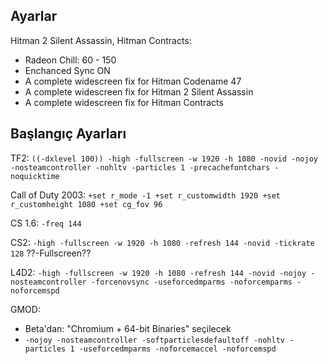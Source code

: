 ## Ayarlar
Hitman 2 Silent Assassin, Hitman Contracts:
* Radeon Chill: 60 - 150
* Enchanced Sync ON
* A complete widescreen fix for Hitman Codename 47
* A complete widescreen fix for Hitman 2 Silent Assassin
* A complete widescreen fix for Hitman Contracts

## Başlangıç Ayarları
TF2: ```((-dxlevel 100)) -high -fullscreen -w 1920 -h 1080 -novid -nojoy -nosteamcontroller -nohltv -particles 1 -precachefontchars -noquicktime```

Call of Duty 2003: ```+set r_mode -1 +set r_customwidth 1920 +set r_customheight 1080 +set cg_fov 96```

CS 1.6: ```-freq 144```

CS2: ```-high -fullscreen -w 1920 -h 1080 -refresh 144 -novid -tickrate 128```
??-Fullscreen??

L4D2: ```-high -fullscreen -w 1920 -h 1080 -refresh 144 -novid -nojoy -nosteamcontroller -forcenovsync -useforcedmparms -noforcemparms -noforcemspd```

GMOD:
* Beta'dan: "Chromium + 64-bit Binaries" seçilecek
* ```-nojoy -nosteamcontroller -softparticlesdefaultoff -nohltv -particles 1 -useforcedmparms -noforcemaccel -noforcemspd```
